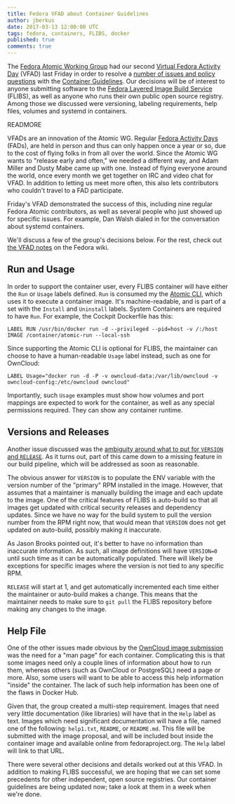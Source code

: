 ```yaml
---
title: Fedora VFAD about Container Guidelines
author: jberkus
date: 2017-03-13 12:00:00 UTC
tags: fedora, containers, FLIBS, docker
published: true
comments: true
---
```


The [Fedora Atomic Working Group](https://pagure.io/atomic-wg) had our second [Virtual Fedora Activity Day](https://pagure.io/atomic-wg/issue/238) (VFAD) last Friday in order to resolve a [number of issues and policy questions](https://pagure.io/atomic-wg/roadmap?status=Open&no_stones=&milestone=2017-03-10+VFAD) with the [Container Guidelines](https://fedoraproject.org/wiki/Container:Guidelines). Our decisions will be of interest to anyone submitting software to the [Fedora Layered Image Build Service](https://docs.pagure.org/releng/layered_image_build_service.html) (FLIBS), as well as anyone who runs their own public open source registry.  Among those we discussed were versioning, labeling requirements, help files, volumes and systemd in containers.

READMORE

VFADs are an innovation of the Atomic WG.  Regular [Fedora Activity Days](https://fedoraproject.org/wiki/Fedora_Activity_Day_-_FAD) (FADs), are held in person and thus can only happen once a year or so, due to the cost of flying folks in from all over the world.  Since the Atomic WG wants to "release early and often," we needed a different way, and Adam Miller and Dusty Mabe came up with one.  Instead of flying everyone around the world, once every month we get together on IRC and video chat for VFAD.  In addition to letting us meet more often, this also lets contributors who couldn't travel to a FAD participate.

Friday's VFAD demonstrated the success of this, including nine regular Fedora Atomic contributors, as well as several people who just showed up for specific issues.  For example, Dan Walsh dialed in for the conversation about systemd containers.

We'll discuss a few of the group's decisions below.  For the rest, check out [the VFAD notes](https://fedoraproject.org/wiki/Atomic/VFAD_20170310) on the Fedora wiki.

## Run and Usage

In order to support the container user, every FLIBS container will have either the `Run` or `Usage` labels defined. `Run` is consumed my the [Atomic CLI](https://github.com/projectatomic/atomic), which uses it to execute a container image. It's machine-readable, and is part of a set with the `Install` and `Uninstall` labels.  System Containers are required to have `Run`.  For example, the Cockpit Dockerfile has this:

```
LABEL RUN /usr/bin/docker run -d --privileged --pid=host -v /:/host IMAGE /container/atomic-run --local-ssh
```

Since supporting the Atomic CLI is optional for FLIBS, the maintainer can choose to have a human-readable `Usage` label instead, such as one for OwnCloud:

```
LABEL Usage="docker run -d -P -v owncloud-data:/var/lib/owncloud -v owncloud-config:/etc/owncloud owncloud"
```

Importantly, such `Usage` examples must show how volumes and port mappings are expected to work for the container, as well as any special permissions required.  They can show any container runtime.

## Versions and Releases

Another issue discussed was the [ambiguity around what to put for `VERSION` and `RELEASE`](https://pagure.io/atomic-wg/issue/235). As it turns out, part of this came down to a missing feature in our build pipeline, which will be addressed as soon as reasonable.

The obvious answer for `VERSION` is to populate the ENV variable with the version number of the "primary" RPM installed in the image.  However, that assumes that a maintainer is manually building the image and each update to the image.  One of the critical features of FLIBS is auto-build so that all images get updated with critical security releases and dependency updates.  Since we have no way for the build system to pull the version number from the RPM right now, that would mean that `VERSION` does not get updated on auto-build, possibly making it inaccurate.  

As Jason Brooks pointed out, it's better to have no information than inaccurate information.  As such, all image definitions will have `VERSION=0` until such time as it can be automatically populated.  There will likely be exceptions for specific images where the version is not tied to any specific RPM.

`RELEASE` will start at 1, and get automatically incremented each time either the maintainer or auto-build makes a change.  This means that the maintainer needs to make sure to `git pull` the FLIBS repository before making any changes to the image.

## Help File

One of the other issues made obvious by the [OwnCloud image submission](https://bugzilla.redhat.com/show_bug.cgi?id=1420275) was the need for a "man page" for each container.  Complicating this is that some images need only a couple lines of information about how to run them, whereas others (such as OwnCloud or PostgreSQL) need a page or more.  Also, some users will want to be able to access this help information "inside" the container.  The lack of such help information has been one of the flaws in Docker Hub.

Given that, the group created a multi-step requirement.  Images that need very little documentation (like libraries) will have that in the `Help` label as text.  Images which need significant documentation will have a file, named one of the following: `help1.txt`, `README`, or `README.md`.  This file will be submitted with the image proposal, and will be included bout inside the container image and available online from fedoraproject.org.  The `Help` label will link to that URL.

There were several other decisions and details worked out at this VFAD.  In addition to making FLIBS successful, we are hoping that we can set some precedents for other independent, open source registries.  Our container guidelines are being updated now; take a look at them in a week when we're done.
